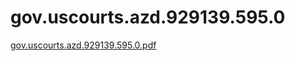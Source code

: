# gov.uscourts.azd.929139.595.0

[gov.uscourts.azd.929139.595.0.pdf](gov%20uscourts%20azd%20929139%20595%200%2091f207842a884baf938347f1ce0dcd8b/gov.uscourts.azd.929139.595.0.pdf)